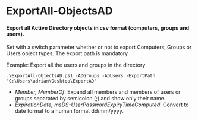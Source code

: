 # ExportAll-ObjectsAD
#### Export all Active Directory objects in csv format (computers, groups and users).

Set with a switch parameter whether or not to export Computers, Groups or Users object types. The export path is mandatory

Example: Export all the users and groups in the directory
```
.\ExportAll-ObjectsAD.ps1 -ADGroups -ADUsers -ExportPath "C:\Users\adrian\Desktop\ExportAD"
```

- *Member, MemberOf*: Expand all members and members of users or groups separated by semicolon (;) and show only their name.
- *ExpirationDate, msDS-UserPasswordExpiryTimeComputed*: Convert to date format to a human format dd/mm/yyyy.